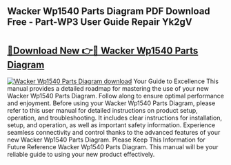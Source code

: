 ## Wacker Wp1540 Parts Diagram PDF Download Free - Part-WP3 User Guide Repair Yk2gV

# <h2><a href="http://dfhjeqj.blite.top/?on=Wacker+Wp1540+Parts+Diagram">🔗Download New 👉🔴 Wacker Wp1540 Parts Diagram</a></h2>

[![Wacker Wp1540 Parts Diagram download](https://i.imgur.com/lujVjoI.png)](http://dfhjeqj.blite.top/?on=Wacker+Wp1540+Parts+Diagram)
Your Guide to Excellence This manual provides a detailed roadmap for mastering the use of your new Wacker Wp1540 Parts Diagram. Follow along to ensure optimal performance and enjoyment. Before using your Wacker Wp1540 Parts Diagram, please refer to this user manual for detailed instructions on product setup, operation, and troubleshooting. It includes clear instructions for installation, setup, and operation, as well as important safety information. Experience seamless connectivity and control thanks to the advanced features of your new Wacker Wp1540 Parts Diagram. Please Keep This Information for Future Reference Wacker Wp1540 Parts Diagram. This manual will be your reliable guide to using your new product effectively.

